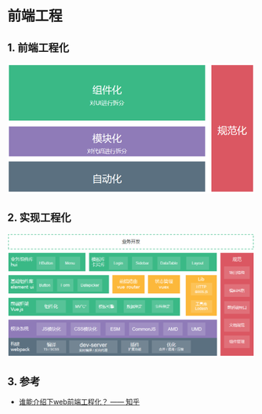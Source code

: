 # 前端工程

## 1. 前端工程化

![./images/01-1.png](./images/01-1.png)

## 2. 实现工程化

![./images/01-1.png](./images/01-2.png)

## 3. 参考

* [谁能介绍下web前端工程化？ —— 知乎](https://www.zhihu.com/question/24558375)